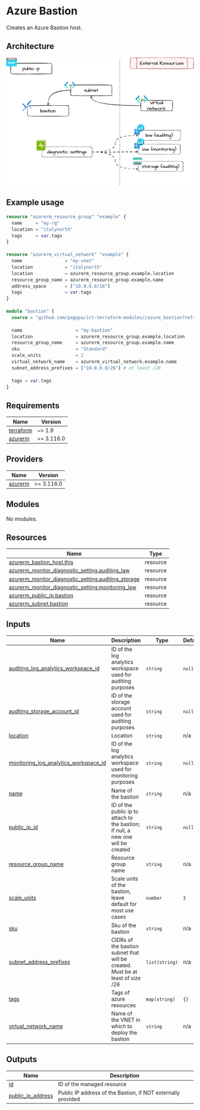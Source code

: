 # Azure Bastion

Creates an Azure Bastion host.

## Architecture

![architecture](./docs/module-arch.drawio.png)

## Example usage

```terraform
resource "azurerm_resource_group" "example" {
  name     = "my-rg"
  location = "italynorth"
  tags     = var.tags
}

resource "azurerm_virtual_network" "example" {
  name                = "my-vnet"
  location            = "italynorth"
  location            = azurerm_resource_group.example.location
  resource_group_name = azurerm_resource_group.example.name
  address_space       = ["10.0.0.0/16"]
  tags                = var.tags
}

module "bastion" {
  source = "github.com/pagopa/ict-terraform-modules//azure_bastion?ref=v1.0.0"

  name                    = "my-bastion"
  location                = azurerm_resource_group.example.location
  resource_group_name     = azurerm_resource_group.example.name
  sku                     = "Standard"
  scale_units             = 2
  virtual_network_name    = azurerm_virtual_network.example.name
  subnet_address_prefixes = ["10.0.0.0/26"] # at least /26

  tags = var.tags
}
```

<!-- markdownlint-disable -->
<!-- BEGIN_TF_DOCS -->
## Requirements

| Name | Version |
|------|---------|
| <a name="requirement_terraform"></a> [terraform](#requirement\_terraform) | ~> 1.9 |
| <a name="requirement_azurerm"></a> [azurerm](#requirement\_azurerm) | >= 3.116.0 |

## Providers

| Name | Version |
|------|---------|
| <a name="provider_azurerm"></a> [azurerm](#provider\_azurerm) | >= 3.116.0 |

## Modules

No modules.

## Resources

| Name | Type |
|------|------|
| [azurerm_bastion_host.this](https://registry.terraform.io/providers/hashicorp/azurerm/latest/docs/resources/bastion_host) | resource |
| [azurerm_monitor_diagnostic_setting.auditing_law](https://registry.terraform.io/providers/hashicorp/azurerm/latest/docs/resources/monitor_diagnostic_setting) | resource |
| [azurerm_monitor_diagnostic_setting.auditing_storage](https://registry.terraform.io/providers/hashicorp/azurerm/latest/docs/resources/monitor_diagnostic_setting) | resource |
| [azurerm_monitor_diagnostic_setting.monitoring_law](https://registry.terraform.io/providers/hashicorp/azurerm/latest/docs/resources/monitor_diagnostic_setting) | resource |
| [azurerm_public_ip.bastion](https://registry.terraform.io/providers/hashicorp/azurerm/latest/docs/resources/public_ip) | resource |
| [azurerm_subnet.bastion](https://registry.terraform.io/providers/hashicorp/azurerm/latest/docs/resources/subnet) | resource |

## Inputs

| Name | Description | Type | Default | Required |
|------|-------------|------|---------|:--------:|
| <a name="input_auditing_log_analytics_workspace_id"></a> [auditing\_log\_analytics\_workspace\_id](#input\_auditing\_log\_analytics\_workspace\_id) | ID of the log analytics workspace used for auditing purposes | `string` | `null` | no |
| <a name="input_auditing_storage_account_id"></a> [auditing\_storage\_account\_id](#input\_auditing\_storage\_account\_id) | ID of the storage account used for auditing purposes | `string` | `null` | no |
| <a name="input_location"></a> [location](#input\_location) | Location | `string` | n/a | yes |
| <a name="input_monitoring_log_analytics_workspace_id"></a> [monitoring\_log\_analytics\_workspace\_id](#input\_monitoring\_log\_analytics\_workspace\_id) | ID of the log analytics workspace used for monitoring purposes | `string` | `null` | no |
| <a name="input_name"></a> [name](#input\_name) | Name of the bastion | `string` | n/a | yes |
| <a name="input_public_ip_id"></a> [public\_ip\_id](#input\_public\_ip\_id) | ID of the public ip to attach to the bastion; if null, a new one will be created | `string` | `null` | no |
| <a name="input_resource_group_name"></a> [resource\_group\_name](#input\_resource\_group\_name) | Resource group name | `string` | n/a | yes |
| <a name="input_scale_units"></a> [scale\_units](#input\_scale\_units) | Scale units of the bastion, leave default for most use cases | `number` | `2` | no |
| <a name="input_sku"></a> [sku](#input\_sku) | Sku of the bastion | `string` | n/a | yes |
| <a name="input_subnet_address_prefixes"></a> [subnet\_address\_prefixes](#input\_subnet\_address\_prefixes) | CIDRs of the bastion subnet that will be created. Must be at least of size /26 | `list(string)` | n/a | yes |
| <a name="input_tags"></a> [tags](#input\_tags) | Tags of azure resources | `map(string)` | `{}` | no |
| <a name="input_virtual_network_name"></a> [virtual\_network\_name](#input\_virtual\_network\_name) | Name of the VNET in which to deploy the bastion | `string` | n/a | yes |

## Outputs

| Name | Description |
|------|-------------|
| <a name="output_id"></a> [id](#output\_id) | ID of the managed resource |
| <a name="output_public_ip_address"></a> [public\_ip\_address](#output\_public\_ip\_address) | Public IP address of the Bastion, if NOT externally provided |
<!-- END_TF_DOCS -->
